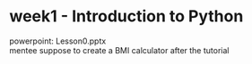 # week1 - Introduction to Python
powerpoint: Lesson0.pptx<br>
mentee suppose to create a BMI calculator after the tutorial
